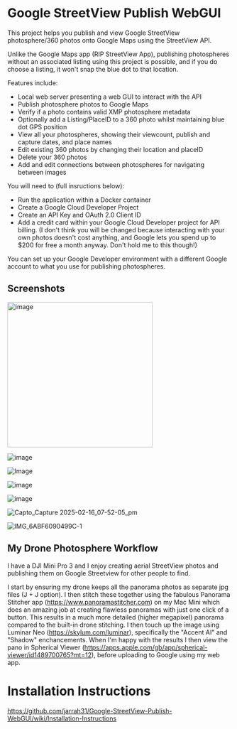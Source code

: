 # Google StreetView Publish WebGUI

This project helps you publish and view Google StreetView photosphere/360 photos onto Google Maps using the StreetView API.

Unlike the Google Maps app (RIP StreetView App), publishing photospheres without an associated listing using this project is possible, and if you do choose a listing, it won't snap the blue dot to that location.

Features include:
- Local web server presenting a web GUI to interact with the API
- Publish photosphere photos to Google Maps
- Verify if a photo contains valid XMP photosphere metadata
- Optionally add a Listing/PlaceID to a 360 photo whilst maintaining blue dot GPS position
- View all your photospheres, showing their viewcount, publish and capture dates, and place names
- Edit existing 360 photos by changing their location and placeID
- Delete your 360 photos
- Add and edit connections between photospheres for navigating between images

You will need to (full insructions below):
- Run the application within a Docker container
- Create a Google Cloud Developer Project
- Create an API Key and OAuth 2.0 Client ID
- Add a credit card within your Google Cloud Developer project for API billing. (I don't think you will be changed because interacting with your own photos doesn't cost anything, and Google lets you spend up to $200 for free a month anyway. Don't hold me to this though!)

You can set up your Google Developer environment with a different Google account to what you use for publishing photospheres. 

## Screenshots
<img width="327" alt="image" src="https://github.com/user-attachments/assets/c1772981-8fbe-491f-9591-01d637b7df6d" />

![image](https://github.com/jarrah31/Google-StreetView-Publish-WebGUI/assets/3072303/510c0d05-b3dc-4cb2-9cd1-4afb3800f845)

![Image](https://github.com/jarrah31/Google-StreetView-Publish-WebGUI/assets/3072303/050548c1-bdb6-436f-a933-7b33d5b00902)

![image](https://github.com/jarrah31/Google-StreetView-Publish-WebGUI/assets/3072303/22b35b5e-c390-4e30-8e9a-16803faf268e)

![image](https://github.com/jarrah31/Google-StreetView-Publish-WebGUI/assets/3072303/4c2c7245-ac05-4793-a433-333cf3fc0398)

![Capto_Capture 2025-02-16_07-52-05_pm](https://github.com/user-attachments/assets/37399be9-8e68-40dd-9126-97ca210e17c0)

![IMG_6ABF6090499C-1](https://github.com/jarrah31/Google-StreetView-Publish-WebGUI/assets/3072303/ab519b4b-2cac-4ac8-8954-1f37625c43fb)

## My Drone Photosphere Workflow
I have a DJI Mini Pro 3 and I enjoy creating aerial StreetView photos and publishing them on Google Streetview for other people to find.

I start by ensuring my drone keeps all the panorama photos as separate jpg files (J + J option). I then stitch these together using the fabulous Panorama Stitcher app (https://www.panoramastitcher.com) on my Mac Mini which does an amazing job at creating flawless panoramas with just one click of a button. This results in a much more detailed (higher megapixel) panorama compared to the built-in drone stitching.  I then touch up the image using Luminar Neo (https://skylum.com/luminar), specifically the "Accent AI" and "Shadow" enchancements. When I'm happy with the results I then view the pano in Spherical Viewer (https://apps.apple.com/gb/app/spherical-viewer/id1489700765?mt=12), before uploading to Google using my web app.

# Installation Instructions
https://github.com/jarrah31/Google-StreetView-Publish-WebGUI/wiki/Installation-Instructions 


